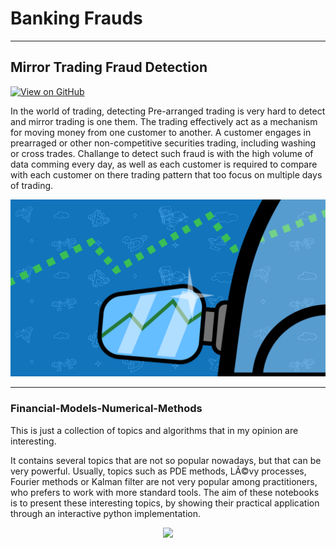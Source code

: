 # Banking Frauds
---
## Mirror Trading Fraud Detection

[![View on GitHub](https://img.shields.io/badge/GitHub-View_on_GitHub-blue?logo=GitHub)](https://github.com/karma9791/MirrorTradeDetection)


In the world of trading, detecting Pre-arranged trading is very hard to detect and mirror trading is one them.
The trading effectively act as a mechanism for moving money from one customer to another. 
A customer engages in prearraged or other non-competitive securities trading, including washing or cross trades.
Challange to detect such fraud is with the high volume of data comming every day, as well as each customer is required to compare with each customer on there trading pattern that too focus on multiple days of trading.

<center><img src="/assets/img/Mirror-Trading.png"/></center>

---
### Financial-Models-Numerical-Methods

This is just a collection of topics and algorithms that in my opinion are interesting.

It contains several topics that are not so popular nowadays, but that can be very powerful. Usually, topics such as PDE methods, LÃ©vy processes, Fourier methods or Kalman filter are not very popular among practitioners, who prefers to work with more standard tools.
The aim of these notebooks is to present these interesting topics, by showing their practical application through an interactive python implementation.

<center><img src="images/financial_modeling.jpg"/></center>
